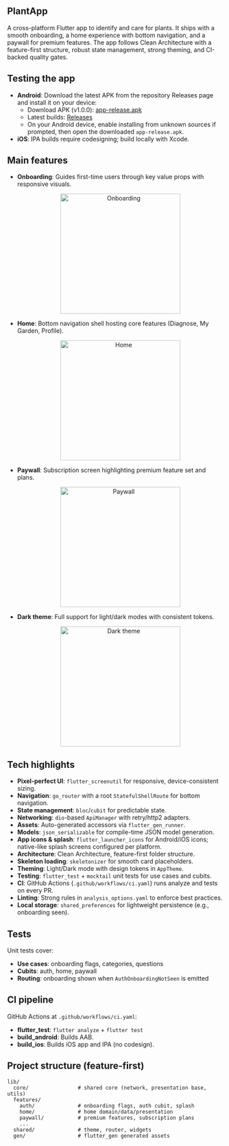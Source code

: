 ## PlantApp

A cross-platform Flutter app to identify and care for plants. It ships with a smooth onboarding, a home experience with bottom navigation, and a paywall for premium features. The app follows Clean Architecture with a feature-first structure, robust state management, strong theming, and CI-backed quality gates.

## Testing the app
- **Android**: Download the latest APK from the repository Releases page and install it on your device:
  - Download APK (v1.0.0): [app-release.apk](https://github.com/baros-code/PlantApp/releases/download/v1.0.0/app-release.apk)
  - Latest builds: [Releases](https://github.com/baros-code/PlantApp/releases)
  - On your Android device, enable installing from unknown sources if prompted, then open the downloaded `app-release.apk`.
- **iOS**: IPA builds require codesigning; build locally with Xcode.

## Main features
- **Onboarding**: Guides first-time users through key value props with responsive visuals.

  <p align="center">
    <img alt="Onboarding" src="docs/screenshots/onboarding_ss.png" width="280" />
  </p>

- **Home**: Bottom navigation shell hosting core features (Diagnose, My Garden, Profile).

  <p align="center">
    <img alt="Home" src="docs/screenshots/home_ss.png" width="280" />
  </p>

- **Paywall**: Subscription screen highlighting premium feature set and plans.

  <p align="center">
    <img alt="Paywall" src="docs/screenshots/paywall_ss.png" width="280" />
  </p>

- **Dark theme**: Full support for light/dark modes with consistent tokens.

  <p align="center">
    <img alt="Dark theme" src="docs/screenshots/dark_theme_ss.png" width="280" />
  </p>

## Tech highlights
- **Pixel-perfect UI**: `flutter_screenutil` for responsive, device-consistent sizing.
- **Navigation**: `go_router` with a root `StatefulShellRoute` for bottom navigation.
- **State management**: `bloc`/`cubit` for predictable state.
- **Networking**: `dio`-based `ApiManager` with retry/http2 adapters.
- **Assets**: Auto-generated accessors via `flutter_gen_runner`.
- **Models**: `json_serializable` for compile-time JSON model generation.
- **App icons & splash**: `flutter_launcher_icons` for Android/iOS icons; native-like splash screens configured per platform.
- **Architecture**: Clean Architecture, feature-first folder structure.
- **Skeleton loading**: `skeletonizer` for smooth card placeholders.
- **Theming**: Light/Dark mode with design tokens in `AppTheme`.
- **Testing**: `flutter_test` + `mocktail` unit tests for use cases and cubits.
- **CI**: GitHub Actions (`.github/workflows/ci.yaml`) runs analyze and tests on every PR.
- **Linting**: Strong rules in `analysis_options.yaml` to enforce best practices.
 - **Local storage**: `shared_preferences` for lightweight persistence (e.g., onboarding seen).

## Tests
Unit tests cover:
- **Use cases**: onboarding flags, categories, questions
- **Cubits**: auth, home, paywall
- **Routing**: onboarding shown when `AuthOnboardingNotSeen` is emitted

## CI pipeline
GitHub Actions at `.github/workflows/ci.yaml`:
- **flutter_test**: `flutter analyze` + `flutter test`
- **build_android**: Builds AAB.
- **build_ios**: Builds iOS app and IPA (no codesign).

## Project structure (feature-first)
```text
lib/
  core/                # shared core (network, presentation base, utils)
  features/
    auth/              # onboarding flags, auth cubit, splash
    home/              # home domain/data/presentation
    paywall/           # premium features, subscription plans
    ...
  shared/              # theme, router, widgets
  gen/                 # flutter_gen generated assets
```

